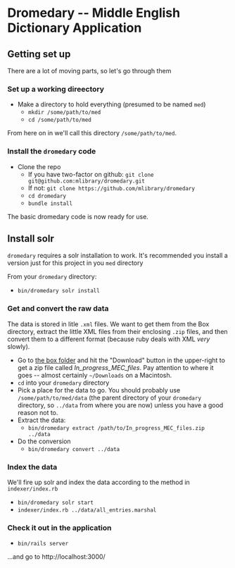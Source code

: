 # Dromedary -- Middle English Dictionary Application


## Getting set up

There are a lot of moving parts, so let's go through them

### Set up a working direectory

  * Make a directory to hold everything (presumed to be named `med`)
    * `mkdir /some/path/to/med`
    * `cd /some/path/to/med`
    
From here on in we'll call this directory `/some/path/to/med`.

### Install the `dromedary` code
  * Clone the repo 
    * If you have two-factor on github: `git clone git@github.com:mlibrary/dromedary.git`
    * If not: `git clone https://github.com/mlibrary/dromedary`
    * `cd dromedary`
    * `bundle install` 
    
The basic dromedary code is now ready for use.

## Install solr

`dromedary` requires a solr installation to work. It's recommended you install
a version just for this project in you `med` directory

From your `dromedary` directory:

* `bin/dromedary solr install`

    
### Get and convert the raw data

The data is stored in litle `.xml` files. We want to get them from the Box directory,
extract the little XML files from their enclosing `.zip` files, and then convert 
them to a different format (because ruby deals with XML *very* slowly).

  * Go to [the box folder](https://umich.app.box.com/s/ah2imm5webu32to343p2n6xur828zi5w)
   and hit the "Download" button in the upper-right to get a zip file called
   _In_progress_MEC_files_. Pay attention to where it goes -- almost certainly
   `~/Downloads` on a Macintosh.
  * `cd` into your `dromedary` directory
  * Pick a place for the data to go. You should probably use `/some/path/to/med/data`
    (the parent directory of your `dromedary` directory, so `../data` from where you are
    now) unless you have a good reason not to.
  * Extract the data: 
    * `bin/dromedary extract /path/to/In_progress_MEC_files.zip ../data`
  * Do the conversion
    * `bin/dromedary convert ../data`
  
### Index the data

We'll fire up solr and index the data according to the method in 
`indexer/index.rb`

* `bin/dromedary solr start` 
* `indexer/index.rb ../data/all_entries.marshal`

### Check it out in the application

* `bin/rails server`

...and go to http://localhost:3000/  
       
